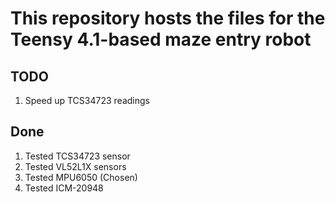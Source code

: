 # This repository hosts the files for the Teensy 4.1-based maze entry robot

## TODO

1. Speed up TCS34723 readings

## Done

1. Tested TCS34723 sensor
2. Tested VL52L1X sensors
3. Tested MPU6050 (Chosen)
4. Tested ICM-20948
